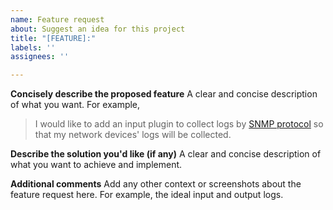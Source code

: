 ```yaml
---
name: Feature request
about: Suggest an idea for this project
title: "[FEATURE]:"
labels: ''
assignees: ''

---
```


**Concisely describe the proposed feature**
A clear and concise description of what you want. For example,
> I would like to add an input plugin to collect logs by [SNMP protocol](https://en.wikipedia.org/wiki/Simple_Network_Management_Protocol) so that my network devices' logs will be collected.

**Describe the solution you'd like (if any)**
A clear and concise description of what you want to achieve and implement.

**Additional comments**
Add any other context or screenshots about the feature request here. 
For example, the ideal input and output logs.
